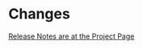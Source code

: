 # Changes

[Release Notes are at the Project Page](http://javanarior.github.io/vo-lib/changes-report.html)
